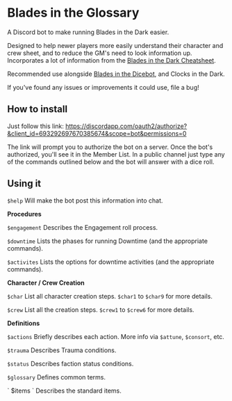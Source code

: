 # Blades in the Glossary
A Discord bot to make running Blades in the Dark easier.

Designed to help newer players more easily understand their character and crew sheet, and to reduce the GM's need to look information up. Incorporates a lot of information from the [Blades in the Dark Cheatsheet](https://thealexandrian.net/wordpress/41025/roleplaying-games/blades-in-the-dark-system-cheat-sheet-v3).

Recommended use alongside [Blades in the Dicebot](https://github.com/jordanclarkedev/bitdicebot), and Clocks in the Dark.

If you've found any issues or improvements it could use, file a bug!

## How to install

Just follow this link:
https://discordapp.com/oauth2/authorize?&client_id=693292697670385674&scope=bot&permissions=0

The link will prompt you to authorize the bot on a server. Once the bot's authorized, you'll see it in the Member List. In a public channel just type any of the commands outlined below and the bot will answer with a dice roll.

## Using it
` $help ` Will make the bot post this information into chat.     

**Procedures**

` $engagement ` Describes the Engagement roll process.

` $downtime ` Lists the phases for running Downtime (and the appropriate commands).

` $activites ` Lists the options for downtime activities (and the appropriate commands).

**Character / Crew Creation**

` $char ` List all character creation steps. ` $char1 ` to ` $char9 ` for more details.

` $crew ` List all the creation steps.  ` $crew1 ` to ` $crew6 ` for more details.

**Definitions**

` $actions ` Briefly describes each action. More info via ` $attune `, ` $consort `, etc.

` $trauma ` Describes Trauma conditions.

` $status ` Describes faction status conditions.

` $glossary ` Defines common terms.

\` $items \` Describes the standard items.
